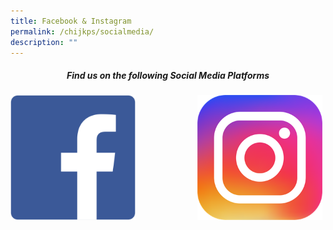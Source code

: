```yaml
---
title: Facebook & Instagram
permalink: /chijkps/socialmedia/
description: ""
---
```



<center>
	
##### Find us on the following Social Media Platforms<br>


<p><a href="https://www.facebook.com/profile.php?id=100064368781577">
<img src="/images/Facebook%20Logo.png" style="width:200px;height:200px;margin-right:5px;" align = "left">
</a></p>

<p><a href="https://www.instagram.com/chij_katong_primary/">
<img src="/images/Instagram%20Logo.png" style="width:200px;height:200px;margin-right:5px;" align = "right">
</a></p>